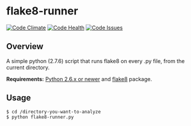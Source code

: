 # flake8-runner

[![Code Climate](https://codeclimate.com/github/nhquiroz/flake8-runner/badges/gpa.svg)](https://codeclimate.com/github/nhquiroz/flake8-runner) 
[![Code Health](https://landscape.io/github/nhquiroz/flake8-runner/master/landscape.svg?style=flat)](https://landscape.io/github/nhquiroz/flake8-runner/master) 
[![Code Issues](http://www.quantifiedcode.com/api/v1/project/0a93b03370334f97b31c6a2bc4398d0d/badge.svg)](http://www.quantifiedcode.com/app/project/0a93b03370334f97b31c6a2bc4398d0d)

## Overview

A simple python (2.7.6) script that runs flake8 on every .py file, from the current directory.  

**Requirements:** [Python 2.6.x or newer](https://www.python.org/downloads/) and [flake8](https://pypi.python.org/pypi/flake8) package.    

## Usage

```
$ cd /directory-you-want-to-analyze
$ python flake8-runner.py
```
